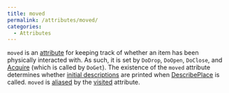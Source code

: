 ```yaml
---
title: moved
permalink: /attributes/moved/
categories: 
  - Attributes
---
```


`moved` is an [attribute](attribute) for keeping track of
whether an item has been physically interacted with. As such, it is set
by `DoDrop`, `DoOpen`, `DoClose`, and [Acquire](Acquire)
(which is called by `DoGet`). The existence of the `moved` attribute
determines whether [initial descriptions](initial_desc) are
printed when [DescribePlace](DescribePlace) is called.
`moved` is [aliased](alias) by the
[visited](visited) attribute.

